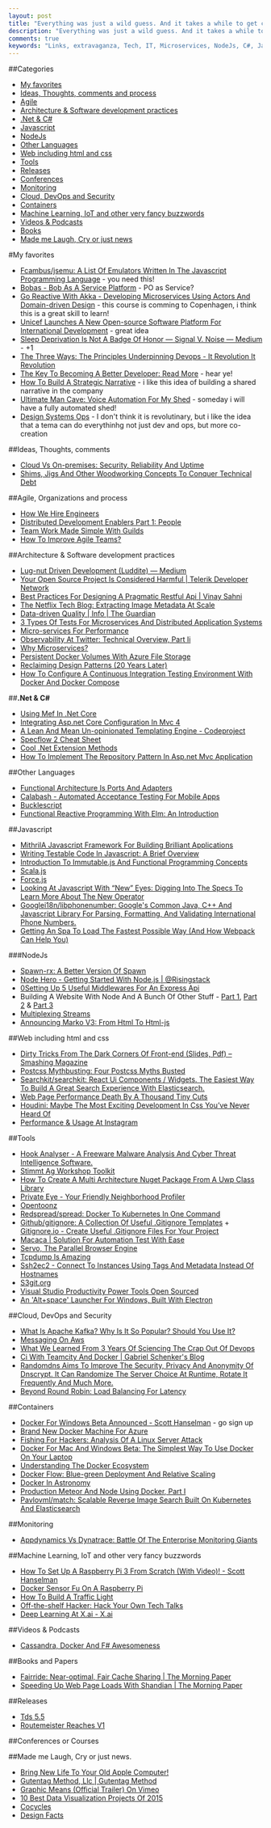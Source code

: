 ```yaml
---
layout: post
title: "Everything was just a wild guess. And it takes a while to get confident that you&#8217;re guessing pretty good."
description: "Everything was just a wild guess. And it takes a while to get confident that you&#8217;re guessing pretty good."
comments: true
keywords: "Links, extravaganza, Tech, IT, Microservices, NodeJs, C#, Javascript, Solution architecture"
---
```

##Categories
* [My favorites](#favorites)
* [Ideas, Thoughts, comments and process](#ideas)
* [Agile](#agile)
* [Architecture & Software development practices](#development)
* [.Net & C#](#net)
* [Javascript](#javascript)
* [NodeJs](#nodejs)
* [Other Languages](#polygloting)
* [Web including html and css](#web)
* [Tools](#tools)
* [Releases](#releases)
* [Conferences](#conferences)
* [Monitoring](#monitoring)
* [Cloud, DevOps and Security](#devops)
* [Containers](#containers)
* [Machine Learning, IoT and other very fancy buzzwords](#iot)
* [Videos & Podcasts](#videos)
* [Books](#books)
* [Made me Laugh, Cry or just news](#news)

#My favorites<a name="favorites"></a>
* [Fcambus/jsemu: A List Of Emulators Written In The Javascript Programming Language](https://github.com/fcambus/jsemu) - you need this!
* [Bobas - Bob As A Service Platform](https://bobas.io/) - PO as Service?
* [Go Reactive With Akka - Developing Microservices Using Actors And Domain-driven Design](https://forcomprehension.com/live-training/go-reactive-with-akka/) - this course is comming to Copenhagen, i think this is a great skill to learn!
* [Unicef Launches A New Open-source Software Platform For International Development](http://www.unicef.org/innovation/innovation_75975.html) - great idea
* [Sleep Deprivation Is Not A Badge Of Honor — Signal V. Noise — Medium](https://m.signalvnoise.com/sleep-deprivation-is-not-a-badge-of-honor-f24fbff47a75#.pifetzgco) - +1
* [The Three Ways: The Principles Underpinning Devops - It Revolution It Revolution](http://itrevolution.com/the-three-ways-principles-underpinning-devops/)
* [The Key To Becoming A Better Developer: Read More](https://dzone.com/articles/the-key-to-becoming-a-better-developer-read-more) - hear ye!
* [How To Build A Strategic Narrative](https://hbr.org/2016/03/how-to-build-a-strategic-narrative) - i like this idea of building a shared narrative in the company
* [Ultimate Man Cave: Voice Automation For My Shed](http://codeblog.jonskeet.uk/2016/03/26/ultimate-man-cave-voice-automation-for-my-shed/) - someday i will have a fully automated shed!
* [Design Systems Ops](https://medium.com/@kaelig/introducing-design-systems-ops-7f34c4561ba7#.sf24u1fed) - I don't think it is revolutinary, but i like the idea that a tema can do everythinhg not just dev and ops, but more co-creation

##Ideas, Thoughts, comments <a name="ideas"></a>
* [Cloud Vs On-premises: Security, Reliability And Uptime](http://buildazure.com/2016/03/23/cloud-vs-on-premises-security-reliability-and-uptime/)
* [Shims, Jigs And Other Woodworking Concepts To Conquer Technical Debt](http://firstround.com/review/shims-jigs-and-other-woodworking-concepts-to-conquer-technical-debt/)

##Agile, Organizations and process<a name="agile"></a>
* [How We Hire Engineers](https://auth0.com/blog/2016/03/22/how-we-hire-engineers)
* [Distributed Development Enablers Part 1: People](https://www.thoughtworks.com/insights/blog/distributed-development-enablers-part-1-people-0)
* [Team Work Made Simple With Guilds](http://tech.trivago.com/2016/03/24/team-work-made-simple-with-guilds/)
* [How To Improve Agile Teams?](http://blog.moove-it.com/how-to-improve-agile-teams/)

##Architecture & Software development practices <a name="development"></a>
* [Lug-nut Driven Development (Luddite) — Medium](https://medium.com/@belisarius222/how-to-start-a-software-project-ad51373c1510#.2sl5c95b4)
* [Your Open Source Project Is Considered Harmful | Telerik Developer Network](http://developer.telerik.com/featured/open-source-project-considered-harmful/)
* [Best Practices For Designing A Pragmatic Restful Api | Vinay Sahni](http://www.vinaysahni.com/best-practices-for-a-pragmatic-restful-api)
* [The Netflix Tech Blog: Extracting Image Metadata At Scale](http://techblog.netflix.com/2016/03/extracting-image-metadata-at-scale.html)
* [Data-driven Quality | Info | The Guardian](https://www.theguardian.com/info/developer-blog/2016/mar/21/data-driven-quality)
* [3 Types Of Tests For Microservices And Distributed Application Systems](http://techbeacon.com/3-non-negotiable-tests-microservices-distributed-app-environments?beta=1)
* [Micro-services For Performance](https://vanilla-java.github.io/2016/03/22/Micro-services-for-performance.html)
* [Observability At Twitter: Technical Overview, Part Ii](https://blog.twitter.com/2016/observability-at-twitter-technical-overview-part-ii)
* [Why Microservices?](http://dev.otto.de/2016/03/20/why-microservices/)
* [Persistent Docker Volumes With Azure File Storage](https://azure.microsoft.com/en-us/blog/persistent-docker-volumes-with-azure-file-storage/)
* [Reclaiming Design Patterns (20 Years Later)](http://blogs.tedneward.com/post/reclaiming-design-patterns/)
* [How To Configure A Continuous Integration Testing Environment With Docker And Docker Compose](https://www.digitalocean.com/community/tutorials/how-to-configure-a-continuous-integration-testing-environment-with-docker-and-docker-compose)

##**.Net & C#**  <a name="net"></a>
* [Using Mef In .Net Core](http://weblogs.asp.net/ricardoperes/using-mef-in-net-core?WT.mc_id=DX_MVP4025064)
* [Integrating Asp.net Core Configuration In Mvc 4](http://geekswithblogs.net/sdorman/archive/2016/03/19/integrating-asp.net-core-configuration-in-mvc-4.aspx)
* [A Lean And Mean Un-opinionated Templating Engine - Codeproject](http://www.codeproject.com/Articles/1087091/A-Lean-and-Mean-Un-opinionated-Templating-Engine#Introductory_Rant)
* [Specflow 2 Cheat Sheet](http://dontcodetired.com/blog/post/SpecFlow-2-Cheat-Sheet.aspx)
* [Cool .Net Extension Methods](https://ducode.org/cool-.net-extension-methods.html)
* [How To Implement The Repository Pattern In Asp.net Mvc Application](http://www.infragistics.com/community/blogs/dhananjay_kumar/archive/2016/03/07/how-to-implement-the-repository-pattern-in-asp-net-mvc-application.aspx)

##Other Languages  <a name="polygloting"></a>
* [Functional Architecture Is Ports And Adapters](http://blog.ploeh.dk/2016/03/18/functional-architecture-is-ports-and-adapters/)
* [Calabash - Automated Acceptance Testing For Mobile Apps](http://calaba.sh/)
* [Bucklescript](http://bloomberg.github.io/bucklescript/)
* [Functional Reactive Programming With Elm: An Introduction](http://www.sitepoint.com/functional-reactive-programming-elm-introduction/)

##Javascript  <a name="javascript"></a>
* [MithrilA Javascript Framework For Building Brilliant Applications](http://mithril.js.org/)
* [Writing Testable Code In Javascript: A Brief Overview](https://www.toptal.com/javascript/writing-testable-code-in-javascript)
* [Introduction To Immutable.js And Functional Programming Concepts](https://auth0.com/blog/2016/03/23/intro-to-immutable-js)
* [Scala.js](https://www.scala-js.org/)
* [Force.js](http://www.gravmatt.com/force-js/)
* [Looking At Javascript With “New” Eyes: Digging Into The Specs To Learn More About The New Operator](https://bocoup.com/weblog/looking-at-javascript-with-new-eyes)
* [Googlei18n/libphonenumber: Google's Common Java, C++ And Javascript Library For Parsing, Formatting, And Validating International Phone Numbers.](https://github.com/googlei18n/libphonenumber)
* [Getting An Spa To Load The Fastest Possible Way (And How Webpack Can Help You)](http://rosenfeld.herokuapp.com/en/articles/2016-02-29-getting-an-spa-to-load-the-fastest-possible-way-and-how-webpack-can-help-you)

###NodeJs <a name="nodejs"></a>
* [Spawn-rx: A Better Version Of Spawn](https://github.com/paulcbetts/spawn-rx)
* [Node Hero - Getting Started With Node.js | @Risingstack](https://blog.risingstack.com/node-hero-tutorial-getting-started-with-node-js/)
* [0Setting Up 5 Useful Middlewares For An Express Api](https://blog.jscrambler.com/setting-up-5-useful-middlewares-for-an-express-api/)
* Building A Website With Node And A Bunch Of Other Stuff - [Part 1](http://www.mylifeforthecode.com/building-a-website-with-node-and-a-bunch-of-other-stuff-part-1/), [Part 2](http://www.mylifeforthecode.com/building-a-website-with-node-and-a-bunch-of-other-stuff-part-2/) & [Part 3](http://www.mylifeforthecode.com/building-a-website-with-node-and-a-bunch-of-other-stuff-part-3/)
* [Multiplexing Streams](http://blog.yld.io/2016/03/23/multiplexing-streams/)
* [Announcing Marko V3: From Html To Html-js](http://www.ebaytechblog.com/2016/03/23/announcing-marko-v3-from-html-to-html-js/)

##Web including html and css  <a name="web"></a>
* [Dirty Tricks From The Dark Corners Of Front-end (Slides, Pdf) – Smashing Magazine](https://www.smashingmagazine.com/2016/03/dirty-tricks-dark-corners-front-end-slides-pdf/)
* [Postcss Mythbusting: Four Postcss Myths Busted](http://www.sitepoint.com/postcss-mythbusting/)
* [Searchkit/searchkit: React Ui Components / Widgets. The Easiest Way To Build A Great Search Experience With Elasticsearch.](https://github.com/searchkit/searchkit)
* [Web Page Performance Death By A Thousand Tiny Cuts](http://metroize.com/web-page-performance-death-by-a-thousand-tiny-cuts/)
* [Houdini: Maybe The Most Exciting Development In Css You’ve Never Heard Of](https://www.smashingmagazine.com/2016/03/houdini-maybe-the-most-exciting-development-in-css-youve-never-heard-of/)
* [Performance & Usage At Instagram](http://engineering.instagram.com/posts/193415561023919/performance--usage-at-Instagram)

##Tools <a name="tools"></a>
* [Hook Analyser - A Freeware Malware Analysis And Cyber Threat Intelligence Software.](http://www.hookanalyser.com/)
* [Stimmt Ag Workshop Toolkit](http://www.slideshare.net/StimmtAG/stimmt-ag-workshop-toolkit)
* [How To Create A Multi Architecture Nuget Package From A Uwp Class Library](http://msicc.net/?p=4442)
* [Private Eye - Your Friendly Neighborhood Profiler](http://www.privateeye.io/)
* [Opentoonz](https://github.com/opentoonz)
* [Redspread/spread: Docker To Kubernetes In One Command](https://github.com/redspread/spread#localkube)
* [Github/gitignore: A Collection Of Useful .Gitignore Templates](https://github.com/github/gitignore) + [Gitignore.io - Create Useful .Gitignore Files For Your Project](https://www.gitignore.io/)
* [Macaca | Solution For Automation Test With Ease](http://macacajs.github.io/macaca/)
* [Servo, The Parallel Browser Engine](https://servo.org/)
* [Tcpdump Is Amazing](http://jvns.ca/blog/2016/03/16/tcpdump-is-amazing/)
* [Ssh2ec2 - Connect To Instances Using Tags And Metadata Instead Of Hostnames](http://awssystemadministration.com/ssh2ec2-connect-to-instances-using-tags-and-metadata-instead-of-hostnames/)
* [S3git.org](http://s3git.org/)
* [Visual Studio Productivity Power Tools Open Sourced](http://ingeno.io/2016/03/visual-studio-productivity-power-tools-open-sourced/)
* [An 'Alt+space' Launcher For Windows, Built With Electron](https://github.com/appetizermonster/hain)

##Cloud, DevOps and Security<a name="devops"></a>
* [What Is Apache Kafka? Why Is It So Popular? Should You Use It?](http://techbeacon.com/what-apache-kafka-why-it-so-popular-should-you-use-it?beta=1)
* [Messaging On Aws](http://fbrnc.net/blog/2016/03/messaging-on-aws)
* [What We Learned From 3 Years Of Sciencing The Crap Out Of Devops](http://techbeacon.com/what-we-learned-3-years-sciencing-crap-out-devops?beta=1)
* [Ci With Teamcity And Docker | Gabriel Schenker's Blog](https://lostechies.com/gabrielschenker/2016/03/22/ci-with-teamcity-and-docker/)
* [Randomdns Aims To Improve The Security, Privacy And Anonymity Of Dnscrypt. It Can Randomize The Server Choice At Runtime, Rotate It Frequently And Much More.](https://github.com/pwnsdx/RandomDNS)
* [Beyond Round Robin: Load Balancing For Latency](https://blog.buoyant.io/2016/03/16/beyond-round-robin-load-balancing-for-latency/)

##Containers <a name="containers"></a>
* [Docker For Windows Beta Announced - Scott Hanselman](http://www.hanselman.com/blog/DockerForWindowsBetaAnnounced.aspx) - go sign up
* [Brand New Docker Machine For Azure](https://azure.microsoft.com/en-us/blog/docker-machine-azure-driver/)
* [Fishing For Hackers: Analysis Of A Linux Server Attack](https://sysdig.com/blog/fishing-for-hackers/)
* [Docker For Mac And Windows Beta: The Simplest Way To Use Docker On Your Laptop](https://blog.docker.com/2016/03/docker-for-mac-windows-beta/)
* [Understanding The Docker Ecosystem](http://blog.codeship.com/understanding-the-docker-ecosystem/)
* [Docker Flow: Blue-green Deployment And Relative Scaling](http://technologyconversations.com/2016/03/07/docker-flow-blue-green-deployment-and-relative-scaling/)
* [Docker In Astronomy](http://caseyjlaw.github.io/docker-in-astronomy.html)
* [Production Meteor And Node Using Docker, Part I](https://projectricochet.com/blog/production-meteor-and-node-using-docker-part-i#.VvBWe5MrLUL)
* [Pavlovml/match: Scalable Reverse Image Search Built On Kubernetes And Elasticsearch](https://github.com/pavlovml/match)

##Monitoring <a name="monitoring"></a>
* [Appdynamics Vs Dynatrace: Battle Of The Enterprise Monitoring Giants](http://blog.takipi.com/appdynamics-vs-dynatrace-battle-of-the-enterprise-monitoring-giants/)

##Machine Learning, IoT and other very fancy buzzwords <a name="iot"></a>
* [How To Set Up A Raspberry Pi 3 From Scratch (With Video)! - Scott Hanselman](http://www.hanselman.com/blog/HowToSetUpARaspberryPi3FromScratchWithVideo.aspx)
* [Docker Sensor Fu On A Raspberry Pi](http://blog.hypriot.com/post/docker-sensor-fu-on-a-raspberry-pi/)
* [How To Build A Traffic Light](http://blog.hypriot.com/post/traffic-light/)
* [Off-the-shelf Hacker: Hack Your Own Tech Talks](http://thenewstack.io/off-shelf-hacker-hack-tech-talks/)
* [Deep Learning At X.ai - X.ai](https://x.ai/deep-learning-at-x-ai/)

##Videos & Podcasts <a name="videos"></a>
* [Cassandra, Docker And F# Awesomeness](https://channel9.msdn.com/Events/FSharp-Events/fsharpConf-2016/Cassandra-Docker-and-F-Awesomeness)

##Books and Papers<a name="books"></a> 
* [Fairride: Near-optimal, Fair Cache Sharing | The Morning Paper](http://blog.acolyer.org/2016/03/23/fairride-near-optimal-fair-cache-sharing/)
* [Speeding Up Web Page Loads With Shandian | The Morning Paper](http://blog.acolyer.org/2016/03/28/speeding-up-web-page-loads-with-shandian/)

##Releases <a name="releases"></a>
* [Tds 5.5](http://www.teamdevelopmentforsitecore.com/TDS-5-5)
* [Routemeister Reaches V1](http://danielwertheim.se/routemeister-reaches-v1/)

##Conferences or Courses<a name="conferences"></a>

##Made me Laugh, Cry or just news. <a name="news"></a>
* [Bring New Life To Your Old Apple Computer!](http://www.bigmessowires.com/floppy-emu/)
* [Gutentag Method, Llc | Gutentag Method](http://gutentagmethod.com/)
* [Graphic Means (Official Trailer) On Vimeo](https://vimeo.com/157620840)
* [10 Best Data Visualization Projects Of 2015](https://flowingdata.com/2015/12/22/10-best-data-visualization-projects-of-2015/)
* [Cocycles](http://cocycles.com/)
* [Design Facts](http://www.designfacts.org)